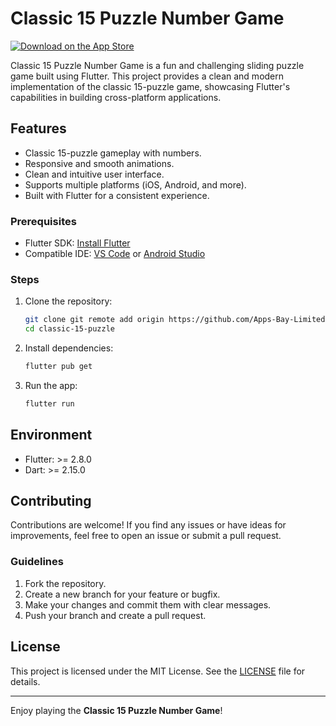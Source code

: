 # Classic 15 Puzzle Number Game

[![Download on the App Store](https://img.shields.io/badge/App%20Store-Download-blue)](https://apps.apple.com/us/app/classic-15-puzzle-number-game/id1611891108)

Classic 15 Puzzle Number Game is a fun and challenging sliding puzzle game built using Flutter. This project provides a clean and modern implementation of the classic 15-puzzle game, showcasing Flutter's capabilities in building cross-platform applications.

## Features

- Classic 15-puzzle gameplay with numbers.
- Responsive and smooth animations.
- Clean and intuitive user interface.
- Supports multiple platforms (iOS, Android, and more).
- Built with Flutter for a consistent experience.

### Prerequisites

- Flutter SDK: [Install Flutter](https://flutter.dev/docs/get-started/install)
- Compatible IDE: [VS Code](https://code.visualstudio.com/) or [Android Studio](https://developer.android.com/studio)

### Steps

1. Clone the repository:
   ```bash
   git clone git remote add origin https://github.com/Apps-Bay-Limited/classic-15-puzzle.git
   cd classic-15-puzzle
   ```

2. Install dependencies:
   ```bash
   flutter pub get
   ```

3. Run the app:
   ```bash
   flutter run
   ```

## Environment

- Flutter: >= 2.8.0
- Dart: >= 2.15.0

## Contributing

Contributions are welcome! If you find any issues or have ideas for improvements, feel free to open an issue or submit a pull request.

### Guidelines

1. Fork the repository.
2. Create a new branch for your feature or bugfix.
3. Make your changes and commit them with clear messages.
4. Push your branch and create a pull request.

## License

This project is licensed under the MIT License. See the [LICENSE](LICENSE) file for details.

---

Enjoy playing the **Classic 15 Puzzle Number Game**!
